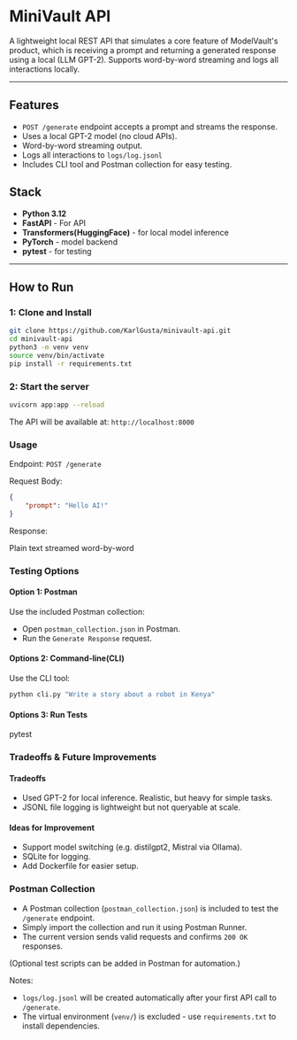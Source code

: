 # MiniVault API

A lightweight local REST API that simulates a core feature of ModelVault's product, which is receiving a prompt and returning a generated response using a local (LLM GPT-2). Supports word-by-word streaming and logs all interactions locally.   

---

## Features

- `POST /generate` endpoint accepts a prompt and streams the response.
- Uses a local GPT-2 model (no cloud APIs).
- Word-by-word streaming output.
- Logs all interactions to `logs/log.jsonl`
- Includes CLI tool and Postman collection for easy testing. 

## Stack

- **Python 3.12**
- **FastAPI** - For API
- **Transformers(HuggingFace)** - for local model inference
- **PyTorch** - model backend
- **pytest** - for testing

---

## How to Run

### 1: Clone and Install

```bash
git clone https://github.com/KarlGusta/minivault-api.git
cd minivault-api
python3 -m venv venv
source venv/bin/activate
pip install -r requirements.txt
```

### 2: Start the server
```bash
uvicorn app:app --reload
```

The API will be available at: `http://localhost:8000`

### Usage

Endpoint: `POST /generate`

Request Body:

```json
{
    "prompt": "Hello AI!"
}
```

Response:

Plain text streamed word-by-word

### Testing Options

#### Option 1: Postman

Use the included Postman collection:

- Open `postman_collection.json` in Postman.
- Run the `Generate Response` request.

#### Options 2: Command-line(CLI)

Use the CLI tool:

```bash
python cli.py "Write a story about a robot in Kenya"
```

#### Options 3: Run Tests

pytest

### Tradeoffs & Future Improvements

#### Tradeoffs

- Used GPT-2 for local inference. Realistic, but heavy for simple tasks.
- JSONL file logging is lightweight but not queryable at scale.

#### Ideas for Improvement

- Support model switching (e.g. distilgpt2, Mistral via Ollama).
- SQLite for logging.
- Add Dockerfile for easier setup.

### Postman Collection

- A Postman collection (`postman_collection.json`) is included to test the `/generate` endpoint.
- Simply import the collection and run it using Postman Runner.
- The current version sends valid requests and confirms `200 OK` responses.

(Optional test scripts can be added in Postman for automation.)

Notes:
- `logs/log.jsonl` will be created automatically after your first API call to `/generate`.
- The virtual environment (`venv/`) is excluded - use `requirements.txt` to install dependencies.

